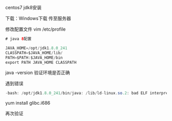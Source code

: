 centos7 jdk8安装

下载：Windows下载 传至服务器

修改配置文件 vim /etc/profile

```java
# java 8配置

JAVA_HOME=/opt/jdk1.8.0_241
CLASSPATH=$JAVA_HOME/lib/
PATH=$PATH:$JAVA_HOME/bin
export PATH JAVA_HOME CLASSPATH
```

java -version 验证环境是否正确

遇到错误 

```java
-bash: /opt/jdk1.8.0_241/bin/java: /lib/ld-linux.so.2: bad ELF interpreter: No such file or directory

```



yum install glibc.i686

再次验证